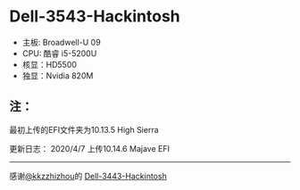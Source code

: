 # Dell-3543-Hackintosh
+ 主板: Broadwell-U 09
+ CPU: 酷睿 i5-5200U
+ 核显：HD5500
+ 独显：Nvidia 820M

## 注：
最初上传的EFI文件夹为10.13.5 High Sierra

更新日志：
2020/4/7  上传10.14.6 Majave EFI

----------------
感谢[@kkzzhizhou](https://github.com/kkzzhizhou)的 [Dell-3443-Hackintosh](https://github.com/kkzzhizhou/Dell-3443-Hackintosh)
